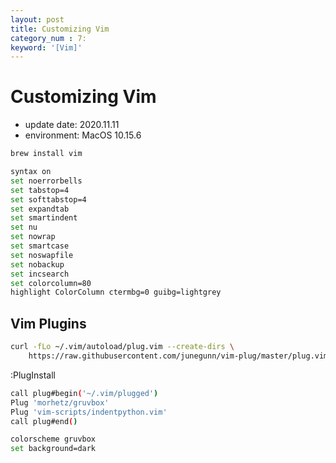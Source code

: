 ```yaml
---
layout: post
title: Customizing Vim
category_num : 7:
keyword: '[Vim]'
---
```


# Customizing Vim

- update date: 2020.11.11
- environment: MacOS 10.15.6

```bash
brew install vim
```

```bash
syntax on
set noerrorbells
set tabstop=4
set softtabstop=4
set expandtab
set smartindent
set nu
set nowrap
set smartcase
set noswapfile
set nobackup
set incsearch
set colorcolumn=80
highlight ColorColumn ctermbg=0 guibg=lightgrey
```

## Vim Plugins

```bash
curl -fLo ~/.vim/autoload/plug.vim --create-dirs \
    https://raw.githubusercontent.com/junegunn/vim-plug/master/plug.vim
```

:PlugInstall

```bash
call plug#begin('~/.vim/plugged')
Plug 'morhetz/gruvbox'
Plug 'vim-scripts/indentpython.vim'
call plug#end()

colorscheme gruvbox
set background=dark
```
